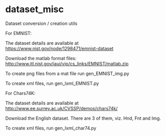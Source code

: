 # dataset_misc
Dataset conversion / creation utils

For EMNIST:

The dataset details are available at https://www.nist.gov/node/1298471/emnist-dataset

Download the matlab format files: http://www.itl.nist.gov/iaui/vip/cs_links/EMNIST/matlab.zip

To create png files from a mat file run gen_EMNIST_img.py

To create xml files, run gen_lxml_EMNIST.py

For Chars74K:

The dataset details are available at http://www.ee.surrey.ac.uk/CVSSP/demos/chars74k/

Download the English dataset. There are 3 of them, viz. Hnd, Fnt and Img.

To create xml files, run gen_lxml_char74.py
